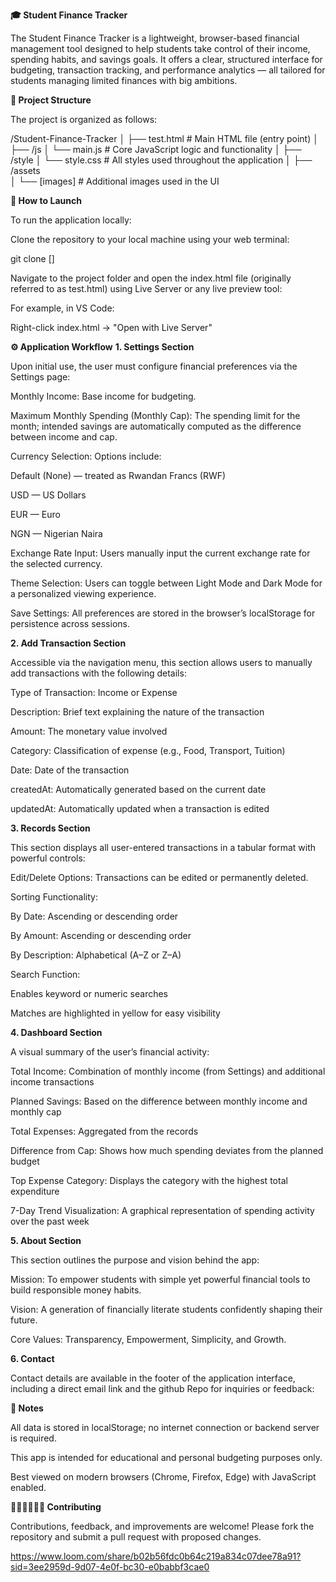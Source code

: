 **🎓 Student Finance Tracker**

The Student Finance Tracker is a lightweight, browser-based financial management tool designed to help students take control of their income, spending habits, and savings goals.
It offers a clear, structured interface for budgeting, transaction tracking, and performance analytics — all tailored for students managing limited finances with big ambitions.

**📁 Project Structure**

The project is organized as follows:

/Student-Finance-Tracker
│
├── test.html                  # Main HTML file (entry point)
│
├── /js
│   └── main.js                # Core JavaScript logic and functionality
│
├── /style
│   └── style.css              # All styles used throughout the application
│
├── /assets              
│   └── [images]              # Additional images used in the UI

**🚀 How to Launch**

To run the application locally:

Clone the repository to your local machine using your web terminal:

git clone []


Navigate to the project folder and open the index.html file (originally referred to as test.html) using Live Server or any live preview tool:

For example, in VS Code:

Right-click index.html → "Open with Live Server"

**⚙️ Application Workflow**
**1. Settings Section**

Upon initial use, the user must configure financial preferences via the Settings page:

Monthly Income: Base income for budgeting.

Maximum Monthly Spending (Monthly Cap): The spending limit for the month; intended savings are automatically computed as the difference between income and cap.

Currency Selection: Options include:

Default (None) — treated as Rwandan Francs (RWF)

USD — US Dollars

EUR — Euro

NGN — Nigerian Naira

Exchange Rate Input: Users manually input the current exchange rate for the selected currency.

Theme Selection: Users can toggle between Light Mode and Dark Mode for a personalized viewing experience.

Save Settings: All preferences are stored in the browser’s localStorage for persistence across sessions.

**2. Add Transaction Section**

Accessible via the navigation menu, this section allows users to manually add transactions with the following details:

Type of Transaction: Income or Expense

Description: Brief text explaining the nature of the transaction

Amount: The monetary value involved

Category: Classification of expense (e.g., Food, Transport, Tuition)

Date: Date of the transaction

createdAt: Automatically generated based on the current date

updatedAt: Automatically updated when a transaction is edited

**3. Records Section**

This section displays all user-entered transactions in a tabular format with powerful controls:

Edit/Delete Options: Transactions can be edited or permanently deleted.

Sorting Functionality:

By Date: Ascending or descending order

By Amount: Ascending or descending order

By Description: Alphabetical (A–Z or Z–A)

Search Function:

Enables keyword or numeric searches

Matches are highlighted in yellow for easy visibility

**4. Dashboard Section**

A visual summary of the user’s financial activity:

Total Income: Combination of monthly income (from Settings) and additional income transactions

Planned Savings: Based on the difference between monthly income and monthly cap

Total Expenses: Aggregated from the records

Difference from Cap: Shows how much spending deviates from the planned budget

Top Expense Category: Displays the category with the highest total expenditure

7-Day Trend Visualization: A graphical representation of spending activity over the past week

**5. About Section**

This section outlines the purpose and vision behind the app:

Mission: To empower students with simple yet powerful financial tools to build responsible money habits.

Vision: A generation of financially literate students confidently shaping their future.

Core Values: Transparency, Empowerment, Simplicity, and Growth.

**6. Contact**

Contact details are available in the footer of the application interface,
including a direct email link and the github Repo for inquiries or feedback:

**📌 Notes**

All data is stored in localStorage; no internet connection or backend server is required.

This app is intended for educational and personal budgeting purposes only.

Best viewed on modern browsers (Chrome, Firefox, Edge) with JavaScript enabled.

**👩🏾‍💻👨🏼‍💻 Contributing**

Contributions, feedback, and improvements are welcome! Please fork the repository and submit a pull request with proposed changes.

https://www.loom.com/share/b02b56fdc0b64c219a834c07dee78a91?sid=3ee2959d-9d07-4e0f-bc30-e0babbf3cae0
